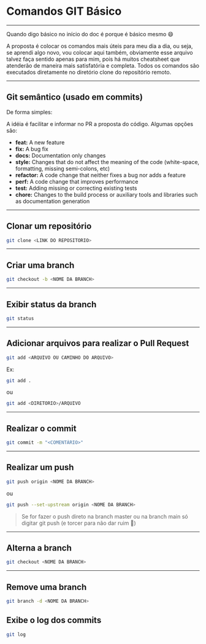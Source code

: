 # Comandos GIT Básico
---

Quando digo básico no início do doc é porque é básico mesmo :smile:

A proposta é colocar os comandos mais úteis para meu dia a dia, ou seja, se aprendi algo novo, vou colocar aqui também, obviamente esse arquivo talvez faça sentido apenas para mim, pois há muitos cheatsheet que atenderão de maneira mais satisfatória e completa. Todos os comandos são executados diretamente no diretório clone do repositório remoto.

---

## Git semântico (usado em commits)

De forma simples: 

A idéia é facilitar e informar no PR a proposta do código. Algumas opções são:

- **feat:** A new feature
- **fix:** A bug fix
- **docs:** Documentation only changes
- **style:** Changes that do not affect the meaning of the code (white-space, formatting, missing semi-colons, etc)
- **refactor:** A code change that neither fixes a bug nor adds a feature
- **perf:** A code change that improves performance
- **test:** Adding missing or correcting existing tests
- **chore:** Changes to the build process or auxiliary tools and libraries such as documentation generation

---
## Clonar um repositório
```bash
git clone <LINK DO REPOSITORIO>
```
---
## Criar uma branch
```bash
git checkout -b <NOME DA BRANCH>
```
---
## Exibir status da branch
```bash
git status
```
---
## Adicionar arquivos para realizar o Pull Request
```bash
git add <ARQUIVO OU CAMINHO DO ARQUIVO>
```
Ex:
```bash
git add .
```
ou 
```bash
git add <DIRETORIO>/ARQUIVO
```
---
## Realizar o commit
```bash
git commit -m "<COMENTÁRIO>"
```
---
## Realizar um push
```bash
git push origin <NOME DA BRANCH>
```
ou
```bash
git push --set-upstream origin <NOME DA BRANCH>
```
>Se for fazer o push direto na branch master ou na branch main só digitar git push (e torcer para não dar ruim :rofl:)
---
## Alterna a branch
```bash
git checkout <NOME DA BRANCH>
```
---
## Remove uma branch
```bash
git branch -d <NOME DA BRANCH>
```
## Exibe o log dos commits
```bash
git log
```